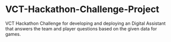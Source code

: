 # VCT-Hackathon-Challenge-Project
VCT Hackathon Challenge for developing and deploying an Digital Assistant that answers the team and player questions based on the given data for games.

